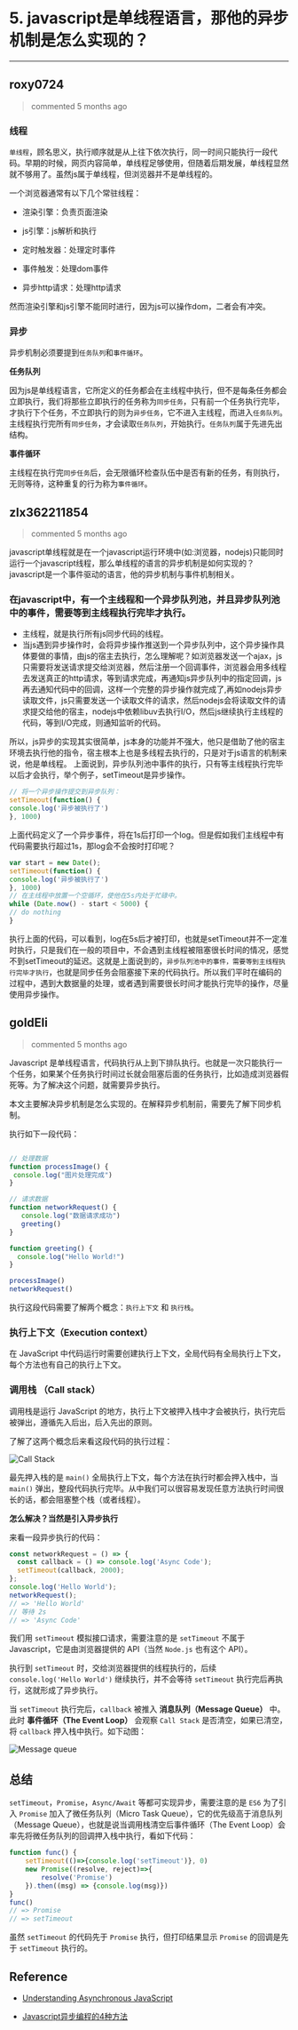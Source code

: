 
 # 5. javascript是单线程语言，那他的异步机制是怎么实现的？ 
  
 ***
## roxy0724 
 > commented 5 months ago 

### 线程
`单线程`，顾名思义，执行顺序就是从上往下依次执行，同一时间只能执行一段代码。早期的时候，网页内容简单，单线程足够使用，但随着后期发展，单线程显然就不够用了。虽然js属于单线程，但浏览器并不是单线程的。

一个浏览器通常有以下几个常驻线程：

- 渲染引擎：负责页面渲染

- js引擎：js解析和执行

- 定时触发器：处理定时事件

- 事件触发：处理dom事件

- 异步http请求：处理http请求

然而渲染引擎和js引擎不能同时进行，因为js可以操作dom，二者会有冲突。



### 异步
异步机制必须要提到`任务队列`和`事件循环`。

**任务队列**

因为js是单线程语言，它所定义的任务都会在主线程中执行，但不是每条任务都会立即执行，我们将那些立即执行的任务称为`同步任务`，只有前一个任务执行完毕，才执行下个任务，不立即执行的则为`异步任务`，它不进入主线程，而进入`任务队列`。主线程执行完所有`同步任务`，才会读取`任务队列`，开始执行。`任务队列`属于先进先出结构。

**事件循环**

主线程在执行完`同步任务`后，会无限循环检查队伍中是否有新的任务，有则执行，无则等待，这种重复的行为称为`事件循环`。
## zlx362211854 
 > commented 5 months ago 

javascript单线程就是在一个javascript运行环境中(如:浏览器，nodejs)只能同时运行一个javascript线程，那么单线程的语言的异步机制是如何实现的？
javascript是一个事件驱动的语言，他的异步机制与事件机制相关。
### 在javascript中，有一个主线程和一个异步队列池，并且异步队列池中的事件，需要等到主线程执行完毕才执行。
* 主线程，就是执行所有js同步代码的线程。
* 当js遇到异步操作时，会将异步操作推送到一个异步队列中，这个异步操作具体要做的事情，由js的宿主去执行，怎么理解呢？如浏览器发送一个ajax，js只需要将发送请求提交给浏览器，然后注册一个回调事件，浏览器会用多线程去发送真正的http请求，等到请求完成，再通知js异步队列中的指定回调，js再去通知代码中的回调，这样一个完整的异步操作就完成了,再如nodejs异步读取文件，js只需要发送一个读取文件的请求，然后nodejs会将读取文件的请求提交给他的宿主，nodejs中依赖libuv去执行I/O，然后js继续执行主线程的代码，等到I/O完成，则通知监听的代码。

所以，js异步的实现其实很简单，js本身的功能并不强大，他只是借助了他的宿主环境去执行他的指令，宿主根本上也是多线程去执行的，只是对于js语言的机制来说，他是单线程。
上面说到，异步队列池中事件的执行，只有等主线程执行完毕以后才会执行，举个例子，setTimeout是异步操作。

```javascript
// 将一个异步操作提交到异步队列：
setTimeout(function() {
console.log('异步被执行了')
}, 1000)

```
上面代码定义了一个异步事件，将在1s后打印一个log。但是假如我们主线程中有代码需要执行超过1s，那log会不会按时打印呢？

```javascript
var start = new Date();
setTimeout(function() {
console.log('异步被执行了')
}, 1000)
// 在主线程中放置一个空循环，使他在5s内处于忙碌中。
while (Date.now() - start < 5000) {
// do nothing
}

```
执行上面的代码，可以看到，log在5s后才被打印，也就是setTimeout并不一定准时执行，只是我们在一般的项目中，不会遇到主线程被阻塞很长时间的情况，感觉不到setTimeout的延迟。这就是上面说到的，`异步队列池中的事件，需要等到主线程执行完毕才执行`，也就是同步任务会阻塞接下来的代码执行。所以我们平时在编码的过程中，遇到大数据量的处理，或者遇到需要很长时间才能执行完毕的操作，尽量使用异步操作。
## goldEli 
 > commented 5 months ago 

Javascript 是单线程语言，代码执行从上到下排队执行。也就是一次只能执行一个任务，如果某个任务执行时间过长就会阻塞后面的任务执行，比如造成浏览器假死等。为了解决这个问题，就需要异步执行。

本文主要解决异步机制是怎么实现的。在解释异步机制前，需要先了解下同步机制。

执行如下一段代码：


```javascript

// 处理数据
function processImage() {
 console.log("图片处理完成")
}

// 请求数据
function networkRequest() {
   console.log("数据请求成功")
   greeting()
}

function greeting() {
  console.log("Hello World!")
}

processImage()
networkRequest()

```
执行这段代码需要了解两个概念：`执行上下文` 和 `执行栈`。

### 执行上下文（Execution context）

在 JavaScript 中代码运行时需要创建执行上下文，全局代码有全局执行上下文，每个方法也有自己的执行上下文。

### 调用栈 （Call stack）

调用栈是运行 JavaScript 的地方，执行上下文被押入栈中才会被执行，执行完后被弹出，遵循先入后出，后入先出的原则。

了解了这两个概念后来看这段代码的执行过程：

![Call Stack](https://user-images.githubusercontent.com/18217162/61991574-909eab00-b084-11e9-901c-a245d51c0eb4.gif)

最先押入栈的是 `main()` 全局执行上下文，每个方法在执行时都会押入栈中，当 `main()` 弹出，整段代码执行完毕。从中我们可以很容易发现任意方法执行时间很长的话，都会阻塞整个栈（或者线程）。

**怎么解决？当然是引入异步执行**

来看一段异步执行的代码：


```js
const networkRequest = () => {
  const callback = () => console.log('Async Code');
  setTimeout(callback, 2000);
};
console.log('Hello World');
networkRequest();
// => 'Hello World'
// 等待 2s
// => 'Async Code'

```

我们用 `setTimeout` 模拟接口请求，需要注意的是 `setTimeout` 不属于 Javascript，它是由浏览器提供的 API（当然 `Node.js` 也有这个 API）。

执行到 `setTimeout` 时，交给浏览器提供的线程执行的，后续 `console.log('Hello World')` 继续执行，并不会等待 `setTimeout` 执行完后再执行，这就形成了异步执行。

当 `setTimeout` 执行完后，`callback` 被推入 **消息队列（Message Queue）** 中。此时 **事件循环（The Event Loop）** 会观察 `Call Stack` 是否清空，如果已清空，将 `callback` 押入栈中执行。如下动图：

![Message queue](https://user-images.githubusercontent.com/18217162/61992920-4bd03f80-b097-11e9-89ad-fb58473ccf69.gif)

## 总结

`setTimeout`，`Promise`，`Async/Await` 等都可实现异步，需要注意的是 `ES6` 为了引入 `Promise` 加入了微任务队列（Micro Task Queue），它的优先级高于消息队列（Message Queue），也就是说当调用栈清空后事件循环（The Event Loop）会率先将微任务队列的回调押入栈中执行，看如下代码：


```js
function func() {
	setTimeout(()=>{console.log('setTimeout')}, 0)
	new Promise((resolve, reject)=>{
		resolve('Promise')
	}).then((msg) => {console.log(msg)})
}
func()
// => Promise
// => setTimeout

```
虽然 `setTimeout` 的代码先于 `Promise` 执行，但打印结果显示 `Promise` 的回调是先于 `setTimeout` 执行的。

## Reference

* [Understanding Asynchronous JavaScript](https://blog.bitsrc.io/understanding-asynchronous-javascript-the-event-loop-74cd408419ff)

* [Javascript异步编程的4种方法](http://www.ruanyifeng.com/blog/2012/12/asynchronous%EF%BC%BFjavascript.html)
